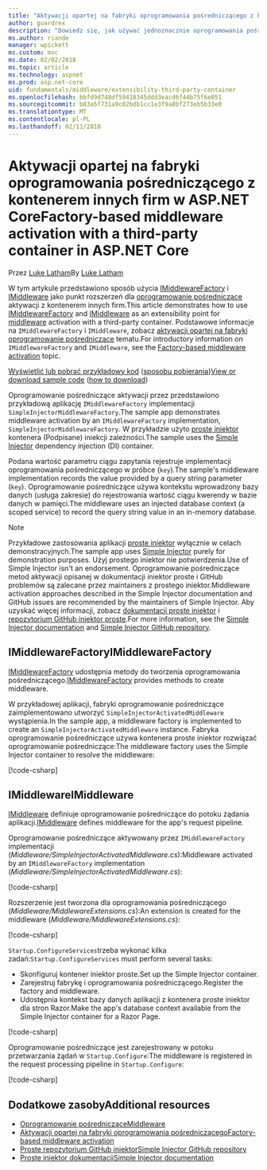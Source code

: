 ```yaml
---
title: "Aktywacji opartej na fabryki oprogramowania pośredniczącego z kontenerem innych firm w ASP.NET Core"
author: guardrex
description: "Dowiedz się, jak używać jednoznacznie oprogramowania pośredniczącego z aktywacją opartą na fabryki i kontener innych firm w ASP.NET Core."
ms.author: riande
manager: wpickett
ms.custom: mvc
ms.date: 02/02/2018
ms.topic: article
ms.technology: aspnet
ms.prod: asp.net-core
uid: fundamentals/middleware/extensibility-third-party-container
ms.openlocfilehash: bbfd9d748df59418345ddd3eacd6f44b75f6e851
ms.sourcegitcommit: b83a5f731a9c02bdb1cc1e3f9a8bf273eb5b33e0
ms.translationtype: MT
ms.contentlocale: pl-PL
ms.lasthandoff: 02/11/2018
---
```

# <a name="factory-based-middleware-activation-with-a-third-party-container-in-aspnet-core"></a><span data-ttu-id="4d7a5-103">Aktywacji opartej na fabryki oprogramowania pośredniczącego z kontenerem innych firm w ASP.NET Core</span><span class="sxs-lookup"><span data-stu-id="4d7a5-103">Factory-based middleware activation with a third-party container in ASP.NET Core</span></span>

<span data-ttu-id="4d7a5-104">Przez [Luke Latham](https://github.com/guardrex)</span><span class="sxs-lookup"><span data-stu-id="4d7a5-104">By [Luke Latham](https://github.com/guardrex)</span></span>

<span data-ttu-id="4d7a5-105">W tym artykule przedstawiono sposób użycia [IMiddlewareFactory](/dotnet/api/microsoft.aspnetcore.http.imiddlewarefactory) i [IMiddleware](/dotnet/api/microsoft.aspnetcore.http.imiddleware) jako punkt rozszerzeń dla [oprogramowanie pośredniczące](xref:fundamentals/middleware/index) aktywacji z kontenerem innych firm.</span><span class="sxs-lookup"><span data-stu-id="4d7a5-105">This article demonstrates how to use [IMiddlewareFactory](/dotnet/api/microsoft.aspnetcore.http.imiddlewarefactory) and [IMiddleware](/dotnet/api/microsoft.aspnetcore.http.imiddleware) as an extensibility point for [middleware](xref:fundamentals/middleware/index) activation with a third-party container.</span></span> <span data-ttu-id="4d7a5-106">Podstawowe informacje na `IMiddlewareFactory` i `IMiddleware`, zobacz [aktywacji opartej na fabryki oprogramowanie pośredniczące](xref:fundamentals/middleware/extensibility) tematu.</span><span class="sxs-lookup"><span data-stu-id="4d7a5-106">For introductory information on `IMiddlewareFactory` and `IMiddleware`, see the [Factory-based middleware activation](xref:fundamentals/middleware/extensibility) topic.</span></span>

<span data-ttu-id="4d7a5-107">[Wyświetlić lub pobrać przykładowy kod](https://github.com/aspnet/Docs/tree/master/aspnetcore/fundamentals/middleware/extensibility-third-party-container/sample) ([sposobu pobierania](xref:tutorials/index#how-to-download-a-sample))</span><span class="sxs-lookup"><span data-stu-id="4d7a5-107">[View or download sample code](https://github.com/aspnet/Docs/tree/master/aspnetcore/fundamentals/middleware/extensibility-third-party-container/sample) ([how to download](xref:tutorials/index#how-to-download-a-sample))</span></span>

<span data-ttu-id="4d7a5-108">Oprogramowanie pośredniczące aktywacji przez przedstawiono przykładową aplikację `IMiddlewareFactory` implementacji `SimpleInjectorMiddlewareFactory`.</span><span class="sxs-lookup"><span data-stu-id="4d7a5-108">The sample app demonstrates middleware activation by an `IMiddlewareFactory` implementation, `SimpleInjectorMiddlewareFactory`.</span></span> <span data-ttu-id="4d7a5-109">W przykładzie użyto [proste iniektor](https://github.com/simpleinjector/SimpleInjector) kontenera (Podpisane) iniekcji zależności.</span><span class="sxs-lookup"><span data-stu-id="4d7a5-109">The sample uses the [Simple Injector](https://github.com/simpleinjector/SimpleInjector) dependency injection (DI) container.</span></span>

<span data-ttu-id="4d7a5-110">Podana wartość parametru ciągu zapytania rejestruje implementacji oprogramowania pośredniczącego w próbce (`key`).</span><span class="sxs-lookup"><span data-stu-id="4d7a5-110">The sample's middleware implementation records the value provided by a query string parameter (`key`).</span></span> <span data-ttu-id="4d7a5-111">Oprogramowanie pośredniczące używa kontekstu wprowadzony bazy danych (usługa zakresie) do rejestrowania wartość ciągu kwerendy w bazie danych w pamięci.</span><span class="sxs-lookup"><span data-stu-id="4d7a5-111">The middleware uses an injected database context (a scoped service) to record the query string value in an in-memory database.</span></span>

> [!NOTE]
> <span data-ttu-id="4d7a5-112">Przykładowe zastosowania aplikacji [proste iniektor](https://github.com/simpleinjector/SimpleInjector) wyłącznie w celach demonstracyjnych.</span><span class="sxs-lookup"><span data-stu-id="4d7a5-112">The sample app uses [Simple Injector](https://github.com/simpleinjector/SimpleInjector) purely for demonstration purposes.</span></span> <span data-ttu-id="4d7a5-113">Użyj prostego iniektor nie potwierdzenia.</span><span class="sxs-lookup"><span data-stu-id="4d7a5-113">Use of Simple Injector isn't an endorsement.</span></span> <span data-ttu-id="4d7a5-114">Oprogramowanie pośredniczące metod aktywacji opisanej w dokumentacji iniektor proste i GitHub problemów są zalecane przez maintainers z prostego iniektor.</span><span class="sxs-lookup"><span data-stu-id="4d7a5-114">Middleware activation approaches described in the Simple Injector documentation and GitHub issues are recommended by the maintainers of Simple Injector.</span></span> <span data-ttu-id="4d7a5-115">Aby uzyskać więcej informacji, zobacz [dokumentacji proste iniektor](https://simpleinjector.readthedocs.io/en/latest/index.html) i [repozytorium GitHub iniektor proste](https://github.com/simpleinjector/SimpleInjector).</span><span class="sxs-lookup"><span data-stu-id="4d7a5-115">For more information, see the [Simple Injector documentation](https://simpleinjector.readthedocs.io/en/latest/index.html) and [Simple Injector GitHub repository](https://github.com/simpleinjector/SimpleInjector).</span></span>

## <a name="imiddlewarefactory"></a><span data-ttu-id="4d7a5-116">IMiddlewareFactory</span><span class="sxs-lookup"><span data-stu-id="4d7a5-116">IMiddlewareFactory</span></span>

<span data-ttu-id="4d7a5-117">[IMiddlewareFactory](/dotnet/api/microsoft.aspnetcore.http.imiddlewarefactory) udostępnia metody do tworzenia oprogramowania pośredniczącego.</span><span class="sxs-lookup"><span data-stu-id="4d7a5-117">[IMiddlewareFactory](/dotnet/api/microsoft.aspnetcore.http.imiddlewarefactory) provides methods to create middleware.</span></span>

<span data-ttu-id="4d7a5-118">W przykładowej aplikacji, fabryki oprogramowanie pośredniczące zaimplementowano utworzyć `SimpleInjectorActivatedMiddleware` wystąpienia.</span><span class="sxs-lookup"><span data-stu-id="4d7a5-118">In the sample app, a middleware factory is implemented to create an `SimpleInjectorActivatedMiddleware` instance.</span></span> <span data-ttu-id="4d7a5-119">Fabryka oprogramowanie pośredniczące używa kontenera proste iniektor rozwiązać oprogramowanie pośredniczące:</span><span class="sxs-lookup"><span data-stu-id="4d7a5-119">The middleware factory uses the Simple Injector container to resolve the middleware:</span></span>

[!code-csharp[](extensibility-third-party-container/sample/Middleware/SimpleInjectorMiddlewareFactory.cs?name=snippet1&highlight=5-8,12)]

## <a name="imiddleware"></a><span data-ttu-id="4d7a5-120">IMiddleware</span><span class="sxs-lookup"><span data-stu-id="4d7a5-120">IMiddleware</span></span>

<span data-ttu-id="4d7a5-121">[IMiddleware](/dotnet/api/microsoft.aspnetcore.http.imiddleware) definiuje oprogramowanie pośredniczące do potoku żądania aplikacji.</span><span class="sxs-lookup"><span data-stu-id="4d7a5-121">[IMiddleware](/dotnet/api/microsoft.aspnetcore.http.imiddleware) defines middleware for the app's request pipeline.</span></span>

<span data-ttu-id="4d7a5-122">Oprogramowanie pośredniczące aktywowany przez `IMiddlewareFactory` implementacji (*Middleware/SimpleInjectorActivatedMiddleware.cs*):</span><span class="sxs-lookup"><span data-stu-id="4d7a5-122">Middleware activated by an `IMiddlewareFactory` implementation (*Middleware/SimpleInjectorActivatedMiddleware.cs*):</span></span>

[!code-csharp[](extensibility-third-party-container/sample/Middleware/SimpleInjectorActivatedMiddleware.cs?name=snippet1)]

<span data-ttu-id="4d7a5-123">Rozszerzenie jest tworzona dla oprogramowania pośredniczącego (*Middleware/MiddlewareExtensions.cs*):</span><span class="sxs-lookup"><span data-stu-id="4d7a5-123">An extension is created for the middleware (*Middleware/MiddlewareExtensions.cs*):</span></span>

[!code-csharp[](extensibility-third-party-container/sample/Middleware/MiddlewareExtensions.cs?name=snippet1)]

<span data-ttu-id="4d7a5-124">`Startup.ConfigureServices`trzeba wykonać kilka zadań:</span><span class="sxs-lookup"><span data-stu-id="4d7a5-124">`Startup.ConfigureServices` must perform several tasks:</span></span>

* <span data-ttu-id="4d7a5-125">Skonfiguruj kontener iniektor proste.</span><span class="sxs-lookup"><span data-stu-id="4d7a5-125">Set up the Simple Injector container.</span></span>
* <span data-ttu-id="4d7a5-126">Zarejestruj fabrykę i oprogramowania pośredniczącego.</span><span class="sxs-lookup"><span data-stu-id="4d7a5-126">Register the factory and middleware.</span></span>
* <span data-ttu-id="4d7a5-127">Udostępnia kontekst bazy danych aplikacji z kontenera proste iniektor dla stron Razor.</span><span class="sxs-lookup"><span data-stu-id="4d7a5-127">Make the app's database context available from the Simple Injector container for a Razor Page.</span></span>

[!code-csharp[](extensibility-third-party-container/sample/Startup.cs?name=snippet1)]

<span data-ttu-id="4d7a5-128">Oprogramowanie pośredniczące jest zarejestrowany w potoku przetwarzania żądań w `Startup.Configure`:</span><span class="sxs-lookup"><span data-stu-id="4d7a5-128">The middleware is registered in the request processing pipeline in `Startup.Configure`:</span></span>

[!code-csharp[](extensibility-third-party-container/sample/Startup.cs?name=snippet2&highlight=12)]

## <a name="additional-resources"></a><span data-ttu-id="4d7a5-129">Dodatkowe zasoby</span><span class="sxs-lookup"><span data-stu-id="4d7a5-129">Additional resources</span></span>

* [<span data-ttu-id="4d7a5-130">Oprogramowanie pośredniczące</span><span class="sxs-lookup"><span data-stu-id="4d7a5-130">Middleware</span></span>](xref:fundamentals/middleware/index)
* [<span data-ttu-id="4d7a5-131">Aktywacji opartej na fabryki oprogramowania pośredniczącego</span><span class="sxs-lookup"><span data-stu-id="4d7a5-131">Factory-based middleware activation</span></span>](xref:fundamentals/middleware/extensibility)
* [<span data-ttu-id="4d7a5-132">Proste repozytorium GitHub iniektor</span><span class="sxs-lookup"><span data-stu-id="4d7a5-132">Simple Injector GitHub repository</span></span>](https://github.com/simpleinjector/SimpleInjector)
* [<span data-ttu-id="4d7a5-133">Proste iniektor dokumentacji</span><span class="sxs-lookup"><span data-stu-id="4d7a5-133">Simple Injector documentation</span></span>](https://simpleinjector.readthedocs.io/en/latest/index.html)
